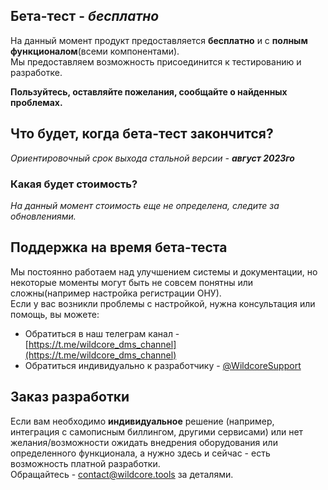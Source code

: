 ## Бета-тест - *бесплатно*
На данный момент продукт предоставляется **бесплатно** и с **полным функционалом**(всеми компонентами).       
Мы предоставляем возможность присоединится к тестированию и разработке.       
     
**Пользуйтесь, оставляйте пожелания, сообщайте о найденных проблемах.**    
   
## Что будет, когда бета-тест закончится?     
_Ориентировочный срок выхода стальной версии - **август 2023го**_ 


### Какая будет стоимость?
_На данный момент стоимость еще не определена, следите за обновлениями._

## Поддержка на время бета-теста
Мы постоянно работаем над улучшением системы и документации, но некоторые моменты могут быть не совсем понятны или сложны(например настройка регистрации ОНУ).    
Если у вас возникли проблемы с настройкой, нужна консультация или помощь, вы можете: 

* Обратиться в наш телеграм канал - [https://t.me/wildcore_dms_channel](https://t.me/wildcore_dms_channel)
* Обратиться индивидуально к разработчику - [@WildcoreSupport](https://t.me/WildcoreSupport)       

## Заказ разработки   
Если вам необходимо **индивидуальное** решение (например, интеграция с самописным биллингом, другими сервисами) 
или нет желания/возможности ожидать внедрения оборудования или определенного функционала, а нужно здесь и сейчас - есть возможность платной разработки.     
Обращайтесь - [contact@wildcore.tools](mailto:contact@wildcore.tools)  за деталями. 

 